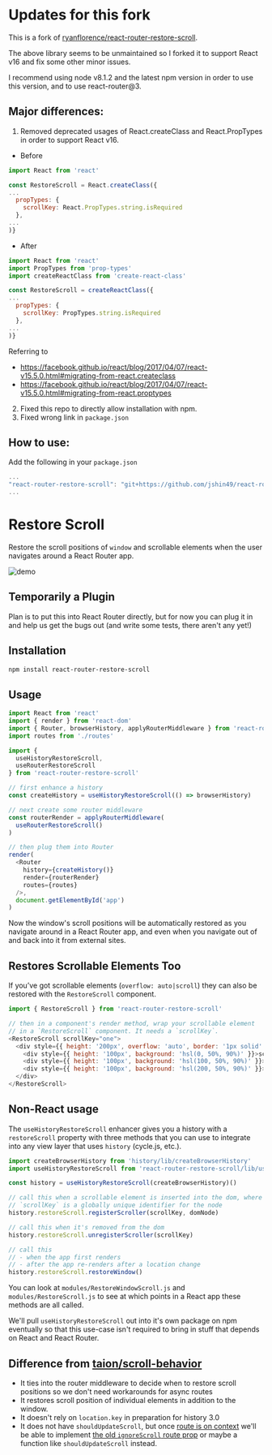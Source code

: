 # Updates for this fork

This is a fork of [ryanflorence/react-router-restore-scroll](https://github.com/ryanflorence/react-router-restore-scroll).

The above library seems to be unmaintained so I forked it to support React v16 and fix some other minor issues.

I recommend using node v8.1.2 and the latest npm version in order to use this version, and to use react-router@3.

## Major differences:
1. Removed deprecated usages of React.createClass and React.PropTypes in order to support React v16.
- Before
```javascript
import React from 'react'

const RestoreScroll = React.createClass({
...
  propTypes: {
    scrollKey: React.PropTypes.string.isRequired
  },
...
)}
```

- After
```javascript
import React from 'react'
import PropTypes from 'prop-types'
import createReactClass from 'create-react-class'

const RestoreScroll = createReactClass({
...
  propTypes: {
    scrollKey: PropTypes.string.isRequired
  },
...
)}
```

Referring to 
- https://facebook.github.io/react/blog/2017/04/07/react-v15.5.0.html#migrating-from-react.createclass
- https://facebook.github.io/react/blog/2017/04/07/react-v15.5.0.html#migrating-from-react.proptypes

2. Fixed this repo to directly allow installation with npm.
3. Fixed wrong link in ```package.json```

## How to use:
Add the following in your ```package.json```
```javascript
...
"react-router-restore-scroll": "git+https://github.com/jshin49/react-router-restore-scroll.git",
...
```


# Restore Scroll

Restore the scroll positions of `window` and scrollable elements when
the user navigates around a React Router app.

![demo](http://g.recordit.co/WTEvqRtWq9.gif)

## Temporarily a Plugin

Plan is to put this into React Router directly, but for now you can plug
it in and help us get the bugs out (and write some tests, there aren't
any yet!)

## Installation

```sh
npm install react-router-restore-scroll
```

## Usage

```js
import React from 'react'
import { render } from 'react-dom'
import { Router, browserHistory, applyRouterMiddleware } from 'react-router'
import routes from './routes'

import {
  useHistoryRestoreScroll,
  useRouterRestoreScroll
} from 'react-router-restore-scroll'

// first enhance a history
const createHistory = useHistoryRestoreScroll(() => browserHistory)

// next create some router middleware
const routerRender = applyRouterMiddleware(
  useRouterRestoreScroll()
)

// then plug them into Router
render(
  <Router
    history={createHistory()}
    render={routerRender}
    routes={routes}
  />,
  document.getElementById('app')
)
```

Now the window's scroll positions will be automatically restored as you
navigate around in a React Router app, and even when you navigate out of
and back into it from external sites.

## Restores Scrollable Elements Too

If you’ve got scrollable elements (`overflow: auto|scroll`) they can
also be restored with the `RestoreScroll` component.

```js
import { RestoreScroll } from 'react-router-restore-scroll'

// then in a component's render method, wrap your scrollable element
// in a `RestoreScroll` component. It needs a `scrollKey`.
<RestoreScroll scrollKey="one">
  <div style={{ height: '200px', overflow: 'auto', border: '1px solid' }}>
    <div style={{ height: '100px', background: 'hsl(0, 50%, 90%)' }}>scroll me</div>
    <div style={{ height: '100px', background: 'hsl(100, 50%, 90%)' }}>two</div>
    <div style={{ height: '100px', background: 'hsl(200, 50%, 90%)' }}>three</div>
  </div>
</RestoreScroll>
```

## Non-React usage

The `useHistoryRestoreScroll` enhancer gives you a history with a
`restoreScroll` property with three methods that you can use to
integrate into any view layer that uses `history` (cycle.js, etc.).

```js
import createBrowserHistory from 'history/lib/createBrowserHistory'
import useHistoryRestoreScroll from 'react-router-restore-scroll/lib/useHistoryRestoreScroll'

const history = useHistoryRestoreScroll(createBrowserHistory)()

// call this when a scrollable element is inserted into the dom, where
// `scrollKey` is a globally unique identifier for the node
history.restoreScroll.registerScroller(scrollKey, domNode)

// call this when it's removed from the dom
history.restoreScroll.unregisterScroller(scrollKey)

// call this
// - when the app first renders
// - after the app re-renders after a location change
history.restoreScroll.restoreWindow()
```

You can look at `modules/RestoreWindowScroll.js` and `modules/RestoreScroll.js`
to see at which points in a React app these methods are all called.

We'll pull `useHistoryRestoreScroll` out into it's own package on npm
eventually so that this use-case isn't required to bring in stuff that
depends on React and React Router.

## Difference from [taion/scroll-behavior](https://github.com/taion/scroll-behavior)

- It ties into the router middleware to decide when to restore scroll
  positions so we don't need workarounds for async routes
- It restores scroll position of individual elements in addition to the
  window.
- It doesn't rely on `location.key` in preparation for history 3.0
- It does not have `shouldUpdateScroll`, but once [route is on
  context](https://github.com/reactjs/react-router/issues/3325) we'll be
able to implement [the old `ignoreScroll` route prop](https://github.com/gaearon/react-router/blob/edfe32086fe9373fe9653b0ef0aaec544eecd3d5/docs/api/components/Route.md#ignorescrollbehavior) or maybe a function like `shouldUpdateScroll` instead.

